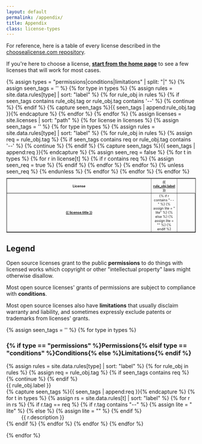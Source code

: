```yaml
---
layout: default
permalink: /appendix/
title: Appendix
class: license-types
---
```


For reference, here is a table of every license described in the [choosealicense.com repository](https://github.com/github/choosealicense.com).

If you're here to choose a license, **[start from the home page](/)** to see a few licenses that will work for most cases.

<table border style="font-size: xx-small; position: relative">
{% assign types = "permissions|conditions|limitations" | split: "|" %}
<tr style="position: sticky; top: 0; z-index: 1000001; background: color-mix(in srgb, var(--backgroundColor) 70%, transparent);">
  <th scope="col" style="text-align: center">License</th>
  {% assign seen_tags = '' %}
  {% for type in types %}
    {% assign rules = site.data.rules[type] | sort: "label" %}
    {% for rule_obj in rules %}
      {% if seen_tags contains rule_obj.tag or rule_obj.tag contains '--' %}
        {% continue %}
      {% endif %}
      {% capture seen_tags %}{{ seen_tags | append:rule_obj.tag }}{% endcapture %}
      <th scope="col" style="text-align: center; width:7%"><a href="#{{ rule_obj.tag }}">{{ rule_obj.label }}</a></th>
    {% endfor %}
  {% endfor %}
</tr>
{% assign licenses = site.licenses | sort: "path" %}
{% for license in licenses %}
  <tr style="height: 3em"><th scope="row"><a href="{{ license.id }}">{{ license.title }}</a></th>
  {% assign seen_tags = '' %}
  {% for type in types %}
    {% assign rules = site.data.rules[type] | sort: "label" %}
    {% for rule_obj in rules %}
      {% assign req = rule_obj.tag %}
      {% if seen_tags contains req  or rule_obj.tag contains '--' %}
        {% continue %}
      {% endif %}
      {% capture seen_tags %}{{ seen_tags | append:req }}{% endcapture %}
      {% assign seen_req = false %}
      {% for t in types %}
        {% for r in license[t] %}
          {% if r contains req %}
            <td class="license-{{ t }}" style="text-align:center">
              {% if r contains "--" %}
                {% assign lite = " lite" %}
              {% else %}
                {% assign lite = "" %}
              {% endif %}
              <span class="{{ r | append: lite }}" style="margin: auto;">
                <span class="license-sprite {{ r }}"></span>
              </span>
            </td>
            {% assign seen_req = true %}
          {% endif %}
        {% endfor %}
      {% endfor %}
      {% unless seen_req %}
        <td></td>
      {% endunless %}
    {% endfor %}
  {% endfor %}
  </tr>
{% endfor %}
</table>

## Legend

<p>Open source licenses grant to the public <span class="license-permissions"><span class="license-sprite"></span></span> <b>permissions</b> to do things with licensed works which copyright or other "intellectual property" laws might otherwise disallow.</p>

<p>Most open source licenses' grants of permissions are subject to compliance with <span class="license-conditions"><span class="license-sprite"></span></span> <b>conditions</b>.</p>

<p>Most open source licenses also have <span class="license-limitations"><span class="license-sprite"></span></span> <b>limitations</b> that usually disclaim warranty and liability, and sometimes expressly exclude patents or trademarks from licenses' grants.</p>

{% assign seen_tags = '' %}
{% for type in types %}
### {% if type == "permissions" %}Permissions{% elsif type == "conditions" %}Conditions{% else %}Limitations{% endif %}
  <dl>
  {% assign rules = site.data.rules[type] | sort: "label" %}
  {% for rule_obj in rules %}
    {% assign req = rule_obj.tag %}
    {% if seen_tags contains req %}
      {% continue %}
    {% endif %}
    <dt id="{{ req }}">{{ rule_obj.label }}</dt>
    {% capture seen_tags %}{{ seen_tags | append:req }}{% endcapture %}
    {% for t in types %}
      {% assign rs = site.data.rules[t] | sort: "label" %}
      {% for r in rs %}
        {% if r.tag == req %}
          {% if r.tag contains "--" %}
            {% assign lite = " lite" %}
          {% else %}
            {% assign lite = "" %}
          {% endif %}
          <dd class="license-{{t}}">
            <span class="{{ r.tag | append: lite }}">
              <span class="license-sprite {{ r.tag }}"></span>
            </span>
            {{ r.description }}
          </dd>
        {% endif %}
      {% endfor %}
    {% endfor %}
  {% endfor %}
  </dl>
{% endfor %}
